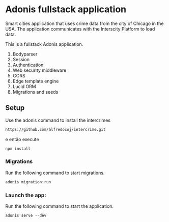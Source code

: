 # Adonis fullstack application

Smart cities application that uses crime data from the city of Chicago in the USA. The application communicates with the Interscity Platform to load data.

This is a fullstack Adonis application.

1. Bodyparser
2. Session
3. Authentication
4. Web security middleware
5. CORS
6. Edge template engine
7. Lucid ORM
8. Migrations and seeds

## Setup

Use the adonis command to install the intercrimes

```bash
https://github.com/alfredocoj/intercrime.git 
```

e então execute

```bash
npm install 
```

### Migrations

Run the following command to start migrations.

```js
adonis migration:run
```

### Launch the app:

Run the following command to start the application.
```js
adonis serve --dev
```
